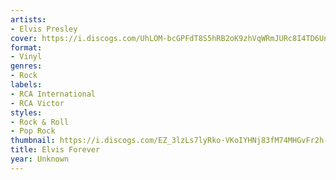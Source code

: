 ```yaml
---
artists:
- Elvis Presley
cover: https://i.discogs.com/UhLOM-bcGPFdT8S5hRB2oK9zhVqWRmJURc8I4TD6Uno/rs:fit/g:sm/q:90/h:593/w:600/czM6Ly9kaXNjb2dz/LWRhdGFiYXNlLWlt/YWdlcy9SLTU5NDE2/OC0xMTM2MTUyMzg4/LmpwZWc.jpeg
format:
- Vinyl
genres:
- Rock
labels:
- RCA International
- RCA Victor
styles:
- Rock & Roll
- Pop Rock
thumbnail: https://i.discogs.com/EZ_3lzLs7lyRko-VKoIYHNj83fM74MHGvFr2h-eGh00/rs:fit/g:sm/q:40/h:150/w:150/czM6Ly9kaXNjb2dz/LWRhdGFiYXNlLWlt/YWdlcy9SLTU5NDE2/OC0xMTM2MTUyMzg4/LmpwZWc.jpeg
title: Elvis Forever
year: Unknown
---
```

